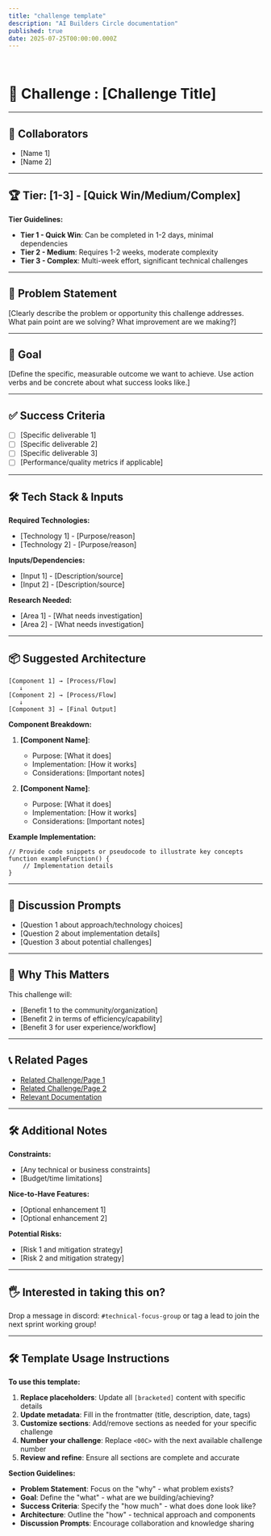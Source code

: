 ```yaml
---
title: "challenge template"
description: "AI Builders Circle documentation"
published: true
date: 2025-07-25T00:00:00.000Z
---
```


﻿
# 🧪 Challenge <num>: [Challenge Title]

---

## 👥 Collaborators

- [Name 1]
- [Name 2]

---

## 🏆 Tier: [1-3] - [Quick Win/Medium/Complex]

**Tier Guidelines:**
- **Tier 1 - Quick Win**: Can be completed in 1-2 days, minimal dependencies
- **Tier 2 - Medium**: Requires 1-2 weeks, moderate complexity
- **Tier 3 - Complex**: Multi-week effort, significant technical challenges

---

## 🧠 Problem Statement

[Clearly describe the problem or opportunity this challenge addresses. What pain point are we solving? What improvement are we making?]

---

## 🎯 Goal

[Define the specific, measurable outcome we want to achieve. Use action verbs and be concrete about what success looks like.]

---

## ✅ Success Criteria

- [ ] [Specific deliverable 1]
- [ ] [Specific deliverable 2]
- [ ] [Specific deliverable 3]
- [ ] [Performance/quality metrics if applicable]

---

## 🛠️ Tech Stack & Inputs

**Required Technologies:**
- [Technology 1] - [Purpose/reason]
- [Technology 2] - [Purpose/reason]

**Inputs/Dependencies:**
- [Input 1] - [Description/source]
- [Input 2] - [Description/source]

**Research Needed:**
- [Area 1] - [What needs investigation]
- [Area 2] - [What needs investigation]

---

## 📦 Suggested Architecture

```plaintext
[Component 1] → [Process/Flow]
   ↓
[Component 2] → [Process/Flow]
   ↓
[Component 3] → [Final Output]
```

**Component Breakdown:**

1. **[Component Name]**: 
   - Purpose: [What it does]
   - Implementation: [How it works]
   - Considerations: [Important notes]

2. **[Component Name]**:
   - Purpose: [What it does]
   - Implementation: [How it works]
   - Considerations: [Important notes]

**Example Implementation:**
```[language]
// Provide code snippets or pseudocode to illustrate key concepts
function exampleFunction() {
    // Implementation details
}
```

---

## 💬 Discussion Prompts

- [Question 1 about approach/technology choices]
- [Question 2 about implementation details]
- [Question 3 about potential challenges]

---

## 🧠 Why This Matters

This challenge will:
- [Benefit 1 to the community/organization]
- [Benefit 2 in terms of efficiency/capability]
- [Benefit 3 for user experience/workflow]

---

## 📞 Related Pages

- [Related Challenge/Page 1](./link)
- [Related Challenge/Page 2](./link)
- [Relevant Documentation](./link)

---

## 🛠️ Additional Notes

**Constraints:**
- [Any technical or business constraints]
- [Budget/time limitations]

**Nice-to-Have Features:**
- [Optional enhancement 1]
- [Optional enhancement 2]

**Potential Risks:**
- [Risk 1 and mitigation strategy]
- [Risk 2 and mitigation strategy]

---

## 🖐️ Interested in taking this on?

Drop a message in discord: `#technical-focus-group` or tag a lead to join the next sprint working group!

---

## 🛠️ Template Usage Instructions

**To use this template:**

1. **Replace placeholders**: Update all `[bracketed]` content with specific details
2. **Update metadata**: Fill in the frontmatter (title, description, date, tags)
3. **Customize sections**: Add/remove sections as needed for your specific challenge
4. **Number your challenge**: Replace `<00C>` with the next available challenge number
5. **Review and refine**: Ensure all sections are complete and accurate

**Section Guidelines:**

- **Problem Statement**: Focus on the "why" - what problem exists?
- **Goal**: Define the "what" - what are we building/achieving?
- **Success Criteria**: Specify the "how much" - what does done look like?
- **Architecture**: Outline the "how" - technical approach and components
- **Discussion Prompts**: Encourage collaboration and knowledge sharing





